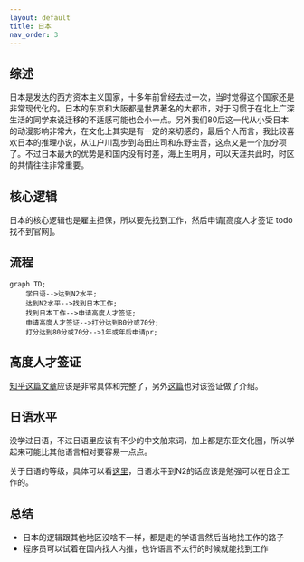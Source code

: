 ```yaml
---
layout: default
title: 日本
nav_order: 3
---
```


## 综述

日本是发达的西方资本主义国家，十多年前曾经去过一次，当时觉得这个国家还是非常现代化的。日本的东京和大阪都是世界著名的大都市，对于习惯于在北上广深生活的同学来说迁移的不适感可能也会小一点。另外我们80后这一代从小受日本的动漫影响非常大，在文化上其实是有一定的亲切感的，最后个人而言，我比较喜欢日本的推理小说，从江户川乱步到岛田庄司和东野圭吾，这点又是一个加分项了。不过日本最大的优势是和国内没有时差，海上生明月，可以天涯共此时，时区的共情往往非常重要。

## 核心逻辑
日本的核心逻辑也是雇主担保，所以要先找到工作，然后申请[高度人才签证 todo 找不到官网]。

## 流程

```mermaid
graph TD;
	学日语-->达到N2水平;
	达到N2水平-->找到日本工作;
	找到日本工作-->申请高度人才签证;
	申请高度人才签证-->打分达到80分或70分;
	打分达到80分或70分-->1年或年后申请pr;
```

## 高度人才签证

[知乎这篇文章](https://zhuanlan.zhihu.com/p/516219736)应该是非常具体和完整了，另外[这篇](https://inforun.info/%E6%97%A5%E6%9C%AC)也对该签证做了介绍。

## 日语水平

没学过日语，不过日语里应该有不少的中文舶来词，加上都是东亚文化圈，所以学起来可能比其他语言相对要容易一点点。

关于日语的等级，具体可以看[这里](https://www.sohu.com/a/508506723_479892)，日语水平到N2的话应该是勉强可以在日企工作的。


## 总结

- 日本的逻辑跟其他地区没啥不一样，都是走的学语言然后当地找工作的路子
- 程序员可以试着在国内找人内推，也许语言不太行的时候就能找到工作

